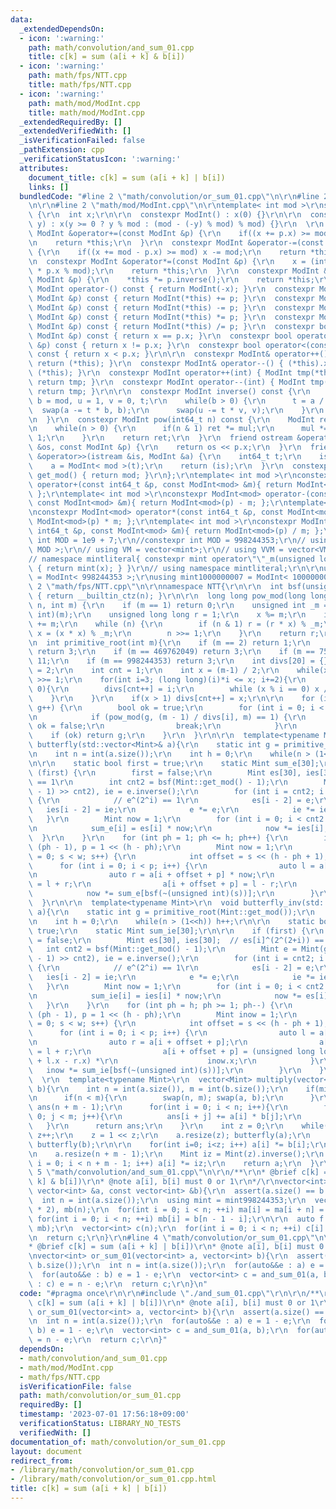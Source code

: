 ```yaml
---
data:
  _extendedDependsOn:
  - icon: ':warning:'
    path: math/convolution/and_sum_01.cpp
    title: c[k] = sum (a[i + k] & b[i])
  - icon: ':warning:'
    path: math/fps/NTT.cpp
    title: math/fps/NTT.cpp
  - icon: ':warning:'
    path: math/mod/ModInt.cpp
    title: math/mod/ModInt.cpp
  _extendedRequiredBy: []
  _extendedVerifiedWith: []
  _isVerificationFailed: false
  _pathExtension: cpp
  _verificationStatusIcon: ':warning:'
  attributes:
    document_title: c[k] = sum (a[i + k] | b[i])
    links: []
  bundledCode: "#line 2 \"math/convolution/or_sum_01.cpp\"\n\r\n#line 2 \"math/convolution/and_sum_01.cpp\"\
    \n\r\n#line 2 \"math/mod/ModInt.cpp\"\n\r\ntemplate< int mod >\r\nstruct ModInt\
    \ {\r\n  int x;\r\n\r\n  constexpr ModInt() : x(0) {}\r\n\r\n  constexpr ModInt(int64_t\
    \ y) : x(y >= 0 ? y % mod : (mod - (-y) % mod) % mod) {}\r\n  \r\n  constexpr\
    \ ModInt &operator+=(const ModInt &p) {\r\n    if((x += p.x) >= mod) x -= mod;\r\
    \n    return *this;\r\n  }\r\n  constexpr ModInt &operator-=(const ModInt &p)\
    \ {\r\n    if((x += mod - p.x) >= mod) x -= mod;\r\n    return *this;\r\n  }\r\
    \n  constexpr ModInt &operator*=(const ModInt &p) {\r\n    x = (int) (1LL * x\
    \ * p.x % mod);\r\n    return *this;\r\n  }\r\n  constexpr ModInt &operator/=(const\
    \ ModInt &p) {\r\n    *this *= p.inverse();\r\n    return *this;\r\n  }\r\n  constexpr\
    \ ModInt operator-() const { return ModInt(-x); }\r\n  constexpr ModInt operator+(const\
    \ ModInt &p) const { return ModInt(*this) += p; }\r\n  constexpr ModInt operator-(const\
    \ ModInt &p) const { return ModInt(*this) -= p; }\r\n  constexpr ModInt operator*(const\
    \ ModInt &p) const { return ModInt(*this) *= p; }\r\n  constexpr ModInt operator/(const\
    \ ModInt &p) const { return ModInt(*this) /= p; }\r\n  constexpr bool operator==(const\
    \ ModInt &p) const { return x == p.x; }\r\n  constexpr bool operator!=(const ModInt\
    \ &p) const { return x != p.x; }\r\n  constexpr bool operator<(const ModInt &p)\
    \ const { return x < p.x; }\r\n\r\n  constexpr ModInt& operator++() { (*this).x+=1;\
    \ return (*this); }\r\n  constexpr ModInt& operator--() { (*this).x-=1; return\
    \ (*this); }\r\n  constexpr ModInt operator++(int) { ModInt tmp(*this); ++(*this);\
    \ return tmp; }\r\n  constexpr ModInt operator--(int) { ModInt tmp(*this); --(*this);\
    \ return tmp; }\r\n\r\n  constexpr ModInt inverse() const {\r\n    int a = x,\
    \ b = mod, u = 1, v = 0, t;\r\n    while(b > 0) {\r\n      t = a / b;\r\n    \
    \  swap(a -= t * b, b);\r\n      swap(u -= t * v, v);\r\n    }\r\n    return ModInt(u);\r\
    \n  }\r\n  constexpr ModInt pow(int64_t n) const {\r\n    ModInt ret(1), mul(x);\r\
    \n    while(n > 0) {\r\n      if(n & 1) ret *= mul;\r\n      mul *= mul; n >>=\
    \ 1;\r\n    }\r\n    return ret;\r\n  }\r\n  friend ostream &operator<<(ostream\
    \ &os, const ModInt &p) {\r\n    return os << p.x;\r\n  }\r\n  friend istream\
    \ &operator>>(istream &is, ModInt &a) {\r\n    int64_t t;\r\n    is >> t;\r\n\
    \    a = ModInt< mod >(t);\r\n    return (is);\r\n  }\r\n  constexpr static int\
    \ get_mod() { return mod; }\r\n};\r\ntemplate< int mod >\r\nconstexpr ModInt<mod>\
    \ operator+(const int64_t &p, const ModInt<mod> &m){ return ModInt<mod>(p) + m;\
    \ };\r\ntemplate< int mod >\r\nconstexpr ModInt<mod> operator-(const int64_t &p,\
    \ const ModInt<mod> &m){ return ModInt<mod>(p) - m; };\r\ntemplate< int mod >\r\
    \nconstexpr ModInt<mod> operator*(const int64_t &p, const ModInt<mod> &m){ return\
    \ ModInt<mod>(p) * m; };\r\ntemplate< int mod >\r\nconstexpr ModInt<mod> operator/(const\
    \ int64_t &p, const ModInt<mod> &m){ return ModInt<mod>(p) / m; };\r\n\r\n// constexpr\
    \ int MOD = 1e9 + 7;\r\n//constexpr int MOD = 998244353;\r\n// using mint = ModInt<\
    \ MOD >;\r\n// using VM = vector<mint>;\r\n// using VVM = vector<VM>;\r\n\r\n\
    // namespace mintliteral{ constexpr mint operator\"\"_m(unsigned long long x)\
    \ { return mint(x); } }\r\n// using namespace mintliteral;\r\n\r\nusing mint998244353\
    \ = ModInt< 998244353 >;\r\nusing mint1000000007 = ModInt< 1000000007 >;\r\n#line\
    \ 2 \"math/fps/NTT.cpp\"\n\r\nnamespace NTT{\r\n\r\n  int bsf(unsigned int n)\
    \ { return __builtin_ctz(n); }\r\n\r\n  long long pow_mod(long long x, long long\
    \ n, int m) {\r\n    if (m == 1) return 0;\r\n    unsigned int _m = (unsigned\
    \ int)(m);\r\n    unsigned long long r = 1;\r\n    x %= m;\r\n    if (x < 0) x\
    \ += m;\r\n    while (n) {\r\n        if (n & 1) r = (r * x) % _m;\r\n       \
    \ x = (x * x) % _m;\r\n        n >>= 1;\r\n    }\r\n    return r;\r\n  }\r\n\r\
    \n  int primitive_root(int m){\r\n    if (m == 2) return 1;\r\n    if (m == 167772161)\
    \ return 3;\r\n    if (m == 469762049) return 3;\r\n    if (m == 754974721) return\
    \ 11;\r\n    if (m == 998244353) return 3;\r\n    int divs[20] = {};\r\n    divs[0]\
    \ = 2;\r\n    int cnt = 1;\r\n    int x = (m-1) / 2;\r\n    while(x%2 == 0) x\
    \ >>= 1;\r\n    for(int i=3; (long long)(i)*i <= x; i+=2){\r\n      if(x%i ==\
    \ 0){\r\n        divs[cnt++] = i;\r\n        while (x % i == 0) x /= i;\r\n  \
    \    }\r\n    }\r\n    if(x > 1) divs[cnt++] = x;\r\n\r\n    for (int g = 2;;\
    \ g++) {\r\n        bool ok = true;\r\n        for (int i = 0; i < cnt; i++) {\r\
    \n            if (pow_mod(g, (m - 1) / divs[i], m) == 1) {\r\n               \
    \ ok = false;\r\n                break;\r\n            }\r\n        }\r\n    \
    \    if (ok) return g;\r\n    }\r\n  }\r\n\r\n  template<typename Mint>\r\n  void\
    \ butterfly(std::vector<Mint>& a){\r\n    static int g = primitive_root(Mint::get_mod());\r\
    \n    int n = int(a.size());\r\n    int h = 0;\r\n    while(n > (1<<h)) h++;\r\
    \n\r\n    static bool first = true;\r\n    static Mint sum_e[30];\r\n\r\n    if\
    \ (first) {\r\n        first = false;\r\n        Mint es[30], ies[30];  // es[i]^(2^(2+i))\
    \ == 1\r\n        int cnt2 = bsf(Mint::get_mod() - 1);\r\n        Mint e = Mint(g).pow((Mint::get_mod()\
    \ - 1) >> cnt2), ie = e.inverse();\r\n        for (int i = cnt2; i >= 2; i--)\
    \ {\r\n            // e^(2^i) == 1\r\n            es[i - 2] = e;\r\n         \
    \   ies[i - 2] = ie;\r\n            e *= e;\r\n            ie *= ie;\r\n     \
    \   }\r\n        Mint now = 1;\r\n        for (int i = 0; i < cnt2 - 2; i++) {\r\
    \n            sum_e[i] = es[i] * now;\r\n            now *= ies[i];\r\n      \
    \  }\r\n    }\r\n    for (int ph = 1; ph <= h; ph++) {\r\n        int w = 1 <<\
    \ (ph - 1), p = 1 << (h - ph);\r\n        Mint now = 1;\r\n        for (int s\
    \ = 0; s < w; s++) {\r\n            int offset = s << (h - ph + 1);\r\n      \
    \      for (int i = 0; i < p; i++) {\r\n                auto l = a[i + offset];\r\
    \n                auto r = a[i + offset + p] * now;\r\n                a[i + offset]\
    \ = l + r;\r\n                a[i + offset + p] = l - r;\r\n            }\r\n\
    \            now *= sum_e[bsf(~(unsigned int)(s))];\r\n        }\r\n    }\r\n\
    \  }\r\n\r\n  template<typename Mint>\r\n  void butterfly_inv(std::vector<Mint>&\
    \ a){\r\n    static int g = primitive_root(Mint::get_mod());\r\n    int n = int(a.size());\r\
    \n    int h = 0;\r\n    while(n > (1<<h)) h++;\r\n\r\n    static bool first =\
    \ true;\r\n    static Mint sum_ie[30];\r\n\r\n    if (first) {\r\n        first\
    \ = false;\r\n        Mint es[30], ies[30];  // es[i]^(2^(2+i)) == 1\r\n     \
    \   int cnt2 = bsf(Mint::get_mod() - 1);\r\n        Mint e = Mint(g).pow((Mint::get_mod()\
    \ - 1) >> cnt2), ie = e.inverse();\r\n        for (int i = cnt2; i >= 2; i--)\
    \ {\r\n            // e^(2^i) == 1\r\n            es[i - 2] = e;\r\n         \
    \   ies[i - 2] = ie;\r\n            e *= e;\r\n            ie *= ie;\r\n     \
    \   }\r\n        Mint now = 1;\r\n        for (int i = 0; i < cnt2 - 2; i++) {\r\
    \n            sum_ie[i] = ies[i] * now;\r\n            now *= es[i];\r\n     \
    \   }\r\n    }\r\n    for (int ph = h; ph >= 1; ph--) {\r\n        int w = 1 <<\
    \ (ph - 1), p = 1 << (h - ph);\r\n        Mint inow = 1;\r\n        for (int s\
    \ = 0; s < w; s++) {\r\n            int offset = s << (h - ph + 1);\r\n      \
    \      for (int i = 0; i < p; i++) {\r\n                auto l = a[i + offset];\r\
    \n                auto r = a[i + offset + p];\r\n                a[i + offset]\
    \ = l + r;\r\n                a[i + offset + p] = (unsigned long long)(Mint::get_mod()\
    \ + l.x - r.x) *\r\n                    inow.x;\r\n            }\r\n         \
    \   inow *= sum_ie[bsf(~(unsigned int)(s))];\r\n        }\r\n    }\r\n  }\r\n\
    \  \r\n  template<typename Mint>\r\n  vector<Mint> multiply(vector<Mint> a, vector<Mint>\
    \ b){\r\n    int n = int(a.size()), m = int(b.size());\r\n    if(min(n,m) <= 60){\r\
    \n      if(n < m){\r\n        swap(n, m); swap(a, b);\r\n      }\r\n      vector<Mint>\
    \ ans(n + m - 1);\r\n      for(int i = 0; i < n; i++){\r\n        for(int j =\
    \ 0; j < m; j++){\r\n          ans[i + j] += a[i] * b[j];\r\n        }\r\n   \
    \   }\r\n      return ans;\r\n    }\r\n    int z = 0;\r\n    while(n+m-1 > (1<<z))\
    \ z++;\r\n    z = 1 << z;\r\n    a.resize(z); butterfly(a);\r\n    b.resize(z);\
    \ butterfly(b);\r\n\r\n    for(int i=0; i<z; i++) a[i] *= b[i];\r\n    butterfly_inv(a);\r\
    \n    a.resize(n + m - 1);\r\n    Mint iz = Mint(z).inverse();\r\n    for (int\
    \ i = 0; i < n + m - 1; i++) a[i] *= iz;\r\n    return a;\r\n  }\r\n}\r\n#line\
    \ 5 \"math/convolution/and_sum_01.cpp\"\n\r\n/**\r\n* @brief c[k] = sum (a[i +\
    \ k] & b[i])\r\n* @note a[i], b[i] must 0 or 1\r\n*/\r\nvector<int> and_sum_01(const\
    \ vector<int> &a, const vector<int> &b){\r\n  assert(a.size() == b.size());\r\n\
    \  int n = int(a.size());\r\n  using mint = mint998244353;\r\n  vector<mint> ma(n\
    \ * 2), mb(n);\r\n  for(int i = 0; i < n; ++i) ma[i] = ma[i + n] = a[i];\r\n \
    \ for(int i = 0; i < n; ++i) mb[i] = b[n - 1 - i];\r\n\r\n  auto f = NTT::multiply(ma,\
    \ mb);\r\n  vector<int> c(n);\r\n  for(int i = 0; i < n; ++i) c[i] = f[i + n].x;\r\
    \n  return c;\r\n}\r\n#line 4 \"math/convolution/or_sum_01.cpp\"\n\r\n/**\r\n\
    * @brief c[k] = sum (a[i + k] | b[i])\r\n* @note a[i], b[i] must 0 or 1\r\n*/\r\
    \nvector<int> or_sum_01(vector<int> a, vector<int> b){\r\n  assert(a.size() ==\
    \ b.size());\r\n  int n = int(a.size());\r\n  for(auto&&e : a) e = 1 - e;\r\n\
    \  for(auto&&e : b) e = 1 - e;\r\n  vector<int> c = and_sum_01(a, b);\r\n  for(auto&&e\
    \ : c) e = n - e;\r\n  return c;\r\n}\n"
  code: "#pragma once\r\n\r\n#include \"./and_sum_01.cpp\"\r\n\r\n/**\r\n* @brief\
    \ c[k] = sum (a[i + k] | b[i])\r\n* @note a[i], b[i] must 0 or 1\r\n*/\r\nvector<int>\
    \ or_sum_01(vector<int> a, vector<int> b){\r\n  assert(a.size() == b.size());\r\
    \n  int n = int(a.size());\r\n  for(auto&&e : a) e = 1 - e;\r\n  for(auto&&e :\
    \ b) e = 1 - e;\r\n  vector<int> c = and_sum_01(a, b);\r\n  for(auto&&e : c) e\
    \ = n - e;\r\n  return c;\r\n}"
  dependsOn:
  - math/convolution/and_sum_01.cpp
  - math/mod/ModInt.cpp
  - math/fps/NTT.cpp
  isVerificationFile: false
  path: math/convolution/or_sum_01.cpp
  requiredBy: []
  timestamp: '2023-07-01 17:56:18+09:00'
  verificationStatus: LIBRARY_NO_TESTS
  verifiedWith: []
documentation_of: math/convolution/or_sum_01.cpp
layout: document
redirect_from:
- /library/math/convolution/or_sum_01.cpp
- /library/math/convolution/or_sum_01.cpp.html
title: c[k] = sum (a[i + k] | b[i])
---
```

